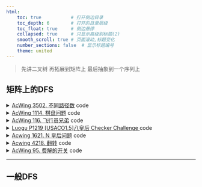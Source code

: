 ```yaml
---
html:
    toc: true           # 打开侧边目录
    toc_depth: 6        # 打开的目录层级
    toc_float: true     # 侧边悬停
    collapsed: true     # 只显示高级别标题(2)
    smooth_scroll: true # 页面滚动,标题变化
    number_sections: false  # 显示标题编号
    theme: united
--- 
```


> 先讲二叉树
> 再拓展到矩阵上
> 最后抽象到一个序列上

## 矩阵上的DFS

<details><summary><a href="https://www.acwing.com/problem/content/3505/" target="_blank">AcWing 3502. 不同路径数</a> code</summary>

> `每次可以沿上下左右四个方向前进一步`意味着对于每个节点, 我们有四种选择
> 在代码中, 我们应该如何实现, 从 `{x,y}` -> `{x-1, y}` 这个点的操作呢
> 喜闻乐见的一种方式就是直接x-1, 但在比赛中, 我们常常通过一个 `dx[4], dy[4]` 数组来实现
> 可以模拟一下 `dx[4]={-1,0,1,0}, dy[4]={0,-1,0,1}`
> `nx = x + dx[0]`
> `ny = y + dy[0]` 
> 此时, 上下左右的转移就被我们写进了循环中, 大大减少了重复代码量

```cpp
#include <iostream>
#include <set>
using namespace std;

const int N=10;

int dxy[4][2]={ {-1,0}, {1,0}, {0,-1}, {0,1} };

set<int> cnt; 
int mp[N][N];
int n, m, k, res;

void dfs(int x, int y, int w){
    if(w > k){
        cnt.insert(res);
        return ;
    }
    
    for(int i=0; i<4; i++){
        int nx = x + dxy[i][0];
        int ny = y + dxy[i][1];
        
        if(nx>=1 && ny>=1 && nx<=n && ny<=m){
            res = res*10 + mp[nx][ny];   
            dfs(nx, ny, w+1);
            res /= 10;
        }
    }
}

int main(){
    cin>>n>>m>>k;
    for(int i=1; i<=n; i++)
        for(int j=1; j<=m; j++)
            scanf("%d", &mp[i][j]);
    
    for(int i=1; i<=n; i++)
        for(int j=1; j<=m; j++)
            dfs(i, j, 0);   // 位置以及当前位数
    
    cout<<cnt.size();
    
    return 0;
}
```
</details>


<details><summary><a href="https://www.acwing.com/problem/content/description/1116/" target="_blank">AcWing 1114. 棋盘问题</a> code</summary>

> 我们首先思考一下, 求方案数, 肯定是不能重复的
> 那么我们可以再回想一下, dfs的搜索方案会重复吗? 我们上一道一题的去重是为什么?
> 思考完, 考虑一下这道题如何解决(自己尝试写一个, 先把输入写了), 他的关键之处在于`要求摆放时任意的两个棋子不能放在棋盘中的同一行或者同一列`
> 画一个4*4的图就好理解了, 直接平板上画
> 这时候, 就可以引入另外一个东西了`used`数组

```cpp
#include <iostream>
#include <cstring>
using namespace std;

const int N = 10;

char a[N][N];
bool x[N], y[N];  // 该行, 列有没有使用  
int n, k, ans;

void dfs(int i, int w) {
    if (w == k) {
        ans++;
        return;
    }
    if (i > n) return;
    for (int j = 1; j <= n; j++)
        if (!x[i] && !y[j] && a[i][j] == '#') {
            x[i] = y[j] = 1;
            dfs(i + 1, w + 1);
            x[i] = y[j] = 0;
        }
    dfs(i + 1, w);

    return;
}

void solve() {
    while (cin >> n >> k) {
        if (n == -1 && k == -1) return;
        memset(x, 0, sizeof x);
        memset(y, 0, sizeof y);
        ans = 0;
        for (int i = 1; i <= n; i++)
            for (int j = 1; j <= n; j++)
                cin >> a[i][j];
        dfs(1, 0);
        cout << ans << "\n";
    }
    return;
}

int main() {
    solve();
    return 0;
}
```
</details>

<details><summary><a href="https://www.acwing.com/problem/content/description/118/" target="_blank">AcWing 116. 飞行员兄弟</a> code</summary>

```cpp
#define fst first
#define sed second

#include <iostream>
using namespace std;

typedef pair<int, int> PII;

int g[5][5]; // 需要将所有值变为 0  

PII step[100], ans[100];

bool check(){
    for(int i=1; i<=4; i++)
        for(int j=1; j<=4; j++)
            if(g[i][j])
                return 0;
    return 1;
}

void updata(){
    if(ans[0].fst < step[0].fst) return ;
    
    ans[0].fst=step[0].fst;
    for(int i=1; i<=step[0].fst; i++)
        ans[i].fst = step[i].fst,
        ans[i].sed = step[i].sed;
}

// 改变该点状态
void change(int x, int y){
    for(int i=1; i<=4; i++)
        g[x][i]^=1, g[i][y]^=1;
    g[x][y]^=1;
}

void dfs(int x, int y){
    
    // 到达边界
    if(x>4){
        // 如果结果合法（是解，但非最优）
        if ( check() )
        // 更新（如果是更优解，就更新）
            updata();
        // 结束
        return ;    
    }
    
    // 改变当前点状态
    change(x, y);
    // 更新答案
    step[0].fst++;
    step[ step[0].fst ] = {x, y};
    
    if(y==4)
        dfs(x+1, 1);
    else
        dfs(x, y+1);
    
    // 恢复现场
    change(x, y);
    step[0].fst--;
    
    if(y==4)
        dfs(x+1, 1);
    else
        dfs(x, y+1);
}

int main(){
    // 获取地图
    for(int i=1; i<=4; i++){
    for(int j=1; j<=4; j++){
        char c;
        scanf("%c", &c);
        if(c=='+') g[i][j]=1;
    }
    getchar();
    }
    
    ans[0].fst=99;
    
    // 枚举每个点的状态
    dfs(1,1);
    
    cout<<ans[0].fst<<endl;
    for(int i=1; i<=ans[0].fst; i++)
        cout<<ans[i].fst<<" "<<ans[i].sed<<endl;
    
    return 0;
}
```
</details>


<details><summary><a href="https://www.luogu.com.cn/problem/P1219" target="_blank">Luogu P1219 [USACO1.5]八皇后 Checker Challenge
</a> code</summary>

> 此题在上一题的基础上加入斜线

```cpp
#include <iostream>
#include <vector>
using namespace std;

const int N=50;

int cnt=0;  // 记录解的个数
vector<int> ans;
bool x[N], y[N], r[N], l[N];
int n;

void dfs(int c){    // 第几层
    if(ans.size() == n){
        if(++cnt<=3){
            for(auto i: ans) cout<<i<<" ";
            cout<<"\n";
        }
        return ;
    }

    for(int i=1; i<=n; i++)
        if(!x[c] && !y[i] && !r[i-c+10] && !l[i+c]){
            x[c] =   y[i] =   r[i-c+10] =   l[i+c] = 1;
            ans.push_back(i);
            dfs(c+1);
            x[c] =   y[i] =   r[i-c+10] =   l[i+c] = 0;
            ans.pop_back();
        }
}

int main(){
    cin>>n;
    dfs(1);
    cout<<cnt;
    return 0;
}
```
</details>

<details><summary><a href="https://www.acwing.com/problem/content/description/1623/" target="_blank">Acwing 1621. N 皇后问题</a> code</summary>

```cpp
#include <iostream>
#include <cstring>
using namespace std;

const int N=3000;

int x[N], y[N], r[N], l[N], a[N];

bool add(int i, int j){
    if(++x[i]!=1) return 0;
    if(++y[j]!=1) return 0; 
    if(++r[j-i+1000]!=1) return 0;
    if(++l[i+j]!=1) return 0;
    return 1;
}

void solve(){
    int n; cin>>n;
    memset(x, 0, sizeof x);
    memset(y, 0, sizeof y);
    memset(r, 0, sizeof r);
    memset(l, 0, sizeof l);
    for(int i=1; i<=n; i++) scanf("%d", a+i);

    for(int i=1; i<=n; i++)
        if( !add(i, a[i]) ){
            puts("NO");
            return ;
        }
    puts("YES");
    return ;
}

int main(){
    int T; cin>>T;
    while(T--) solve();
    return 0;
}
```
</details>

<details><summary><a href="https://www.acwing.com/problem/content/4221/" target="_blank">Acwing 4218. 翻转</a> code</summary>

```cpp
#include <iostream>
#include <cstring>
using namespace std;

const int N=20;

int g[N][N];
int bk[N][N];
int m, n;
string ans;
int anscnt=0x3f3f3f3f;

void cg(int x, int y){
    g[x][y] = g[x][y] ? 0: 1;
    g[x-1][y] = g[x-1][y] ? 0: 1;
    g[x+1][y] = g[x+1][y] ? 0: 1;
    g[x][y-1] = g[x][y-1] ? 0: 1;
    g[x][y+1] = g[x][y+1] ? 0: 1;
}

bool ck(){
    for(int j=1; j<=n; j++)
        if(g[m][j]) return 0;
    return 1;
}

void dfs(int u, string res, int cnt){
    if(u>n){
        memcpy(bk, g, sizeof bk);   // 备份一下
        
        for(int i=2; i<=m; i++)
            for(int j=1; j<=n; j++)
                if(g[i-1][j])
                    cg(i, j), res += "1", cnt++;
                else
                    res += "0";
        for(int j=1; j<=n; j++) res += "0";
        
        if(!ck()) {
            memcpy(g, bk, sizeof g);    // 恢复
            return ;
        }
        memcpy(g, bk, sizeof g);    // 恢复
        
        if(cnt < anscnt || ans=="" || res<ans) ans = res, anscnt = cnt; 
        return ;
    }
    
    dfs(u+1, res+"0", cnt);  // 不改变
    
    cg(1,u);  // 改变
    dfs(u+1, res+"1", cnt+1);
    cg(1,u);  // 恢复现场
}

int main(){
    cin>>m>>n;
    
    for(int i=1; i<=m; i++)
        for(int j=1; j<=n; j++)
            scanf("%d", &g[i][j]);
    
    dfs(1, "", 0); 
    
    
    int k=0;
    
    if(ans=="")cout<<"IMPOSSIBLE";
    
    for(int i=1; i<=m; i++, cout<<"\n")
        for(int j=1; j<=n; j++)
            cout<<ans[k++]<<" ";
    
    return 0;
}
```
</details>


<details><summary><a href="https://www.acwing.com/problem/content/97/" target="_blank">AcWing 95. 费解的开关</a> code</summary>

```cpp
#include <iostream>
#include <algorithm>
using namespace std;

const int N=10;

int dxy[4][2]={ {-1,0}, {1,0}, {0,-1}, {0,1} };

// 地图 地图备份
int g[N][N], backup[N][N];
int ans=0x3f3f3f3f;

bool check(){
    for(int i=0; i<5; i++)
        if(!g[4][i]) return 0;
    return 1;
}

void bf(){
    for(int i=0; i<5; i++)
        for(int j=0; j<5; j++)
            backup[i][j]=g[i][j];
}

void rbf(){
    for(int i=0; i<5; i++)
        for(int j=0; j<5; j++)
            g[i][j]=backup[i][j];
}

void change(int x, int y){
    for(int i=0; i<4; i++){
        int nx=x+dxy[i][0];
        int ny=y+dxy[i][1];
        if(nx<0 || ny<0) continue;
        g[nx][ny]^=1;
    }
    g[x][y]^=1;
}

// w是当前已经改变的次数
void dfs(int u, int w){
    
    if(w > ans) return ;
    
    // 到达边界
    if(u>4){
        // 保存当前地图
        bf();
        // 直接计算下面4层
        for(int i=1; i<5 && w<=6; i++)
            for(int j=0; j<5; j++)
                if(!g[i-1][j])
                    change(i, j), w++;
        
        if(w<=6 && check()) ans=min(ans, w);
        // 恢复回去
        rbf();
        return ;
    }
    
    // 改变
    change(0, u);
    dfs(u+1, w+1);
    change(0, u);
    
    // 不改变
    dfs(u+1, w);
}


int main(){
    int n;
    cin>>n;
    
    while(n--){
        ans=0x3f3f3f3f;
        
        for(int i=0; i<5; i++)
            for(int j=0; j<5; j++){
                scanf("%1d", &g[i][j]);
                backup[i][j]=g[i][j];
            }
        
        // 第一排的第几个点
        // 已经改变了几次
        dfs(0, 0);
        
        if(ans==0x3f3f3f3f)
            puts("-1");
        else
            cout<<ans<<"\n";
    }
    
    return 0;
}
```
</details>

---

## 一般DFS


